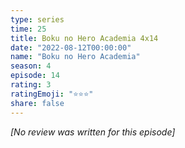 ```yaml
---
type: series
time: 25
title: Boku no Hero Academia 4x14
date: "2022-08-12T00:00:00"
name: "Boku no Hero Academia"
season: 4
episode: 14
rating: 3
ratingEmoji: "⭐️⭐️⭐️"
share: false
---
```


*[No review was written for this episode]*